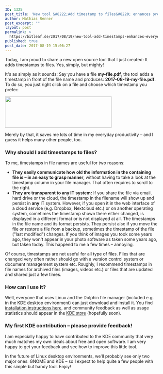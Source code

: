 ```yaml
---
ID: 1325
post_title: 'New tool &#8222;Add timestamp to files&#8220; enhances productivity in KDE &#038; Dolphin'
author: Mathias Renner
post_excerpt: ""
layout: post
permalink: >
  https://bitleaf.de/2017/08/19/new-tool-add-timestamps-enhances-everyday-productivity/
published: true
post_date: 2017-08-19 15:06:27
---
```

Today, I am proud to share a new open source tool that I just created: It adds timestamps to files. Yes, simply, but mighty!

<!--more-->

It's as simply as it sounds: Say you have a file <strong>my-file.pdf</strong>, the tool adds a timestamp in front of the file name and produces: <strong>2017-08-19-my-file.pdf</strong>. To do so, you just right click on a file and choose which timestamp you prefer:

<img class="size-full wp-image-1329 aligncenter" src="https://bitleaf.de/wp-content/uploads/2017/08/2017-08-19-add-timestamp-v0-2.png" alt="" width="351" height="103" />

Merely by that, it saves me lots of time in my everyday productivity – and I guess it helps many other people, too.
<h3>Why should I add timestamps to files?</h3>
To me, timestamps in file names are useful for two reasons:
<ul>
 	<li><strong>They easily communicate how old the information in the containing file is – in an easy to grasp manner</strong>, without having to take a look at the timestamp column in your file manager. That often requires to scroll to the right.</li>
 	<li><strong>They are transparent to any IT system:</strong> If you share the file via email, hard drive or the cloud, the timestamp in the filename will show up and persist in <strong>any</strong> IT system. However, if you open it in the web interface of a cloud service (e.g. Dropbox, Nextcloud etc.) or on another operating system, sometimes the timestamp shown there either changed, is displayed in a different format or is not displayed at all. The timestamps in the file name and its format persists.
They persist also if you move the file or restore a file from a backup, sometimes the timestamp of the file ("last modified") changes. If you think of images you took some years ago, they won't appear in your photo software as taken some years ago, but taken today. This happend to me a few times – annoying.</li>
</ul>
Of course, timestamps are not useful for all type of files. Files that are changed very often rather should go with a version control system or document management system etc.
Roughly, I recommend timestamps in file names for archived files (images, videos etc.) or files that are updated and shared just a few times.
<h3>How can I use it?</h3>
Well, everyone that uses Linux and the Dolphin file manager (included e.g. in the KDE desktop environment) can just download and install it. You find <a href="https://github.com/bitleaf/kde5-dolphin-service-menu-add-timestamp">installation instructions here</a>, and community feedback as well as usage statistics should appear in the <a href="https://store.kde.org/p/1187645/">KDE store</a> (hopefully soon).
<h3>My first KDE contribution – please provide feedback!</h3>
I am especially happy to have contributed to the KDE community that very much matches my own ideals about free and open software. I am very happy to get your feedback and see how to improve this little tool.

In the future of Linux desktop environments, we'll probably see only two major ones: GNOME and KDE – so I expect to help quite a few people with this simple but handy tool. Enjoy!